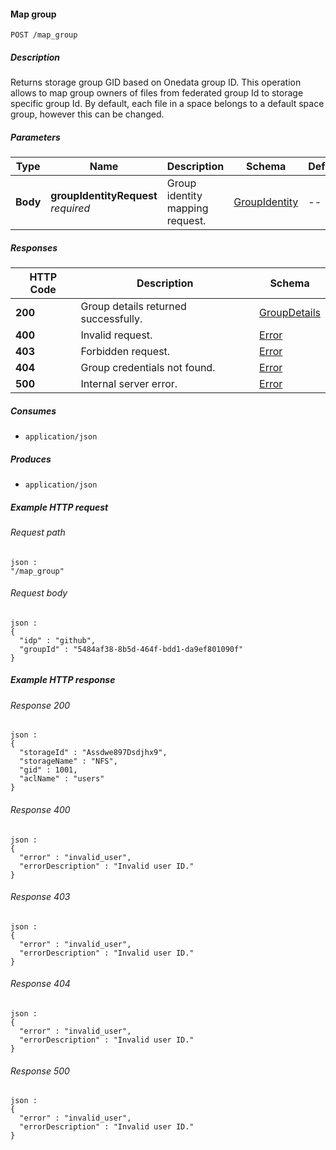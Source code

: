 
<a name="map_group"></a>
#### Map group
```
POST /map_group
```


##### Description
Returns storage group GID based on Onedata group ID. This operation allows to map group owners of files from federated group Id to storage specific group Id. By default, each file in a space belongs to a default space group, however this can be changed.


##### Parameters

|Type|Name|Description|Schema|Default|
|---|---|---|---|---|
|**Body**|**groupIdentityRequest**  <br>*required*|Group identity mapping request.|[GroupIdentity](../definitions/GroupIdentity.md#groupidentity)|--|


##### Responses

|HTTP Code|Description|Schema|
|---|---|---|
|**200**|Group details returned successfully.|[GroupDetails](../definitions/GroupDetails.md#groupdetails)|
|**400**|Invalid request.|[Error](../definitions/Error.md#error)|
|**403**|Forbidden request.|[Error](../definitions/Error.md#error)|
|**404**|Group credentials not found.|[Error](../definitions/Error.md#error)|
|**500**|Internal server error.|[Error](../definitions/Error.md#error)|


##### Consumes

* `application/json`


##### Produces

* `application/json`


##### Example HTTP request

###### Request path
```
json :
"/map_group"
```


###### Request body
```
json :
{
  "idp" : "github",
  "groupId" : "5484af38-8b5d-464f-bdd1-da9ef801090f"
}
```


##### Example HTTP response

###### Response 200
```
json :
{
  "storageId" : "Assdwe897Dsdjhx9",
  "storageName" : "NFS",
  "gid" : 1001,
  "aclName" : "users"
}
```


###### Response 400
```
json :
{
  "error" : "invalid_user",
  "errorDescription" : "Invalid user ID."
}
```


###### Response 403
```
json :
{
  "error" : "invalid_user",
  "errorDescription" : "Invalid user ID."
}
```


###### Response 404
```
json :
{
  "error" : "invalid_user",
  "errorDescription" : "Invalid user ID."
}
```


###### Response 500
```
json :
{
  "error" : "invalid_user",
  "errorDescription" : "Invalid user ID."
}
```



